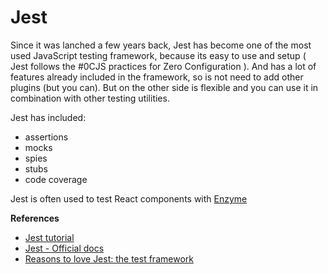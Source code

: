# Jest

Since it was lanched a few years back, Jest has become one of the most used JavaScript testing framework,  because its easy to use and setup ( Jest follows the #0CJS practices for Zero Configuration ). And has a lot of features already included in the framework, so is not need to add other plugins (but you can). But on the other side is flexible and you can use it in combination with other testing utilities.

Jest has included:
* assertions
* mocks
* spies
* stubs
* code coverage

Jest is often used to test React components with [Enzyme](https://github.com/airbnb/enzyme)

**References**
* [Jest tutorial](https://flaviocopes.com/jest/)
* [Jest - Official docs](https://jestjs.io/)
* [Reasons to love Jest: the test framework](https://medium.com/@liran.tal/reasons-to-love-jest-the-test-framework-ae19b49c02c3)
